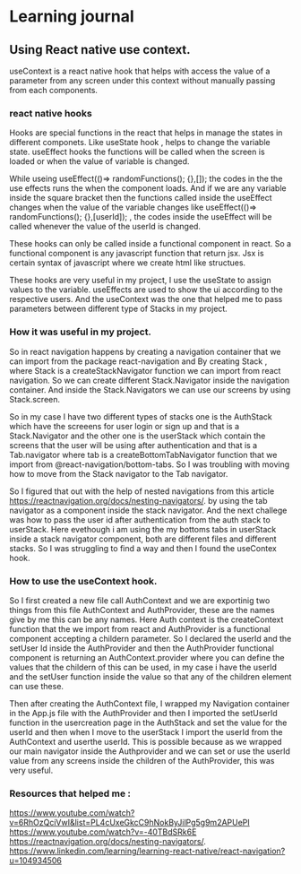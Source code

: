 
# Learning journal 
## Using React native use context. 

useContext is a react native hook that helps with access the value of a parameter from any screen under this context without manually passing from each components. 

### react native hooks 
Hooks are special functions in the react that helps in manage the states in different componets. Like useState hook , helps to change the variable state. useEffect hooks the functions will be called when the screen is loaded or when the value of variable is changed. 

While useing useEffect(()=> randomFunctions(); {},[]); the codes in the the use effects runs the when the component loads. And if we are any variable inside the square bracket then the functions called inside the useEffect changes when the value of the variable changes like  useEffect(()=> randomFunctions(); {},[userId]); , the codes inside the useEffect will be called whenever the value of the userId is changed.

These hooks can only be called inside a functional component in react. So a functional component is any javascript function that return jsx. Jsx is certain syntax of javascript where we create html like structues.

These hooks are very useful in my project, I use the useState to assign values to the variable. useEffects are used to show the ui according to the respective users. And the useContext was the one that helped me to pass parameters between different type of Stacks in my project.

### How it was useful in my project. 

So in react navigation happens by creating a navigation container that we can import from the package react-navigation and By creating Stack , where Stack is a createStackNavigator function we can import from react navigation. So we can create different Stack.Navigator inside the navigation container. And inside the Stack.Navigators we can use our screens by using Stack.screen.

So in my case I have two different types of stacks one is the AuthStack which have the screeens for user login or sign up and that is a Stack.Navigator and the other one is the userStack which contain the screens that the user will be using after authentication and that is a Tab.navigator where tab is a createBottomTabNavigator function that we import from @react-navigation/bottom-tabs. So I was troubling with moving how to move from the Stack navigator to the Tab navigator.

So I figured that out with the help of nested navigations from this article https://reactnavigation.org/docs/nesting-navigators/. by using the tab navigator as a component inside the stack navigator. And the next challege was how to pass the user id after authentication from the auth stack to userStack. Here evethough i am using the my bottoms tabs in userStack inside a stack navigator component, both are different files and different stacks. So I was struggling to find a way and then I found the useContex hook.

### How to use the useContext hook. 



So I first created a new file call AuthContext and we are exportinig two things from this file AuthContext and AuthProvider, these are the names give by me this can be any names. Here Auth context is the createContext function that the we import from react and AuthProvider is a functional component accepting a childern parameter. So I declared the userId and the setUser Id inside the AuthProvider and then the AuthProvider functional component is returning an AuthContext.provider where you can define the values that the childern of this can be used, in my case i have the userId and the setUser function inside the value so that any of the children element can use these. 

Then after creating the AuthContext file, I wrapped my Navigation container in the App.js file with the AuthProvider and then I imported the setUserId function in the usercreation page in the AuthStack and set the value for the userId and then when I move to the userStack I import the userId from the AuthContext and userthe userId. This is possible because as we wrapped our main navigator inside the Authprovider and we can set or use the userId value from any screens inside the children of the AuthProvider, this was very useful. 


### Resources that helped me : 

https://www.youtube.com/watch?v=6RhOzQciVwI&list=PL4cUxeGkcC9hNokByJilPg5g9m2APUePI
https://www.youtube.com/watch?v=-40TBdSRk6E
https://reactnavigation.org/docs/nesting-navigators/.
https://www.linkedin.com/learning/learning-react-native/react-navigation?u=104934506







   
